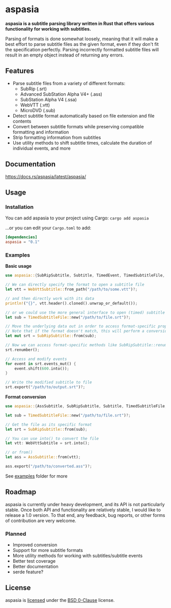 # aspasia

**aspasia is a subtitle parsing library written in Rust that offers various functionality for working with subtitles.**

Parsing of formats is done somewhat loosely, meaning that it will make a best effort to parse subtitle files as the given format, even if they don't fit the specification perfectly. Parsing incorrectly formatted subtitle files will result in an empty object instead of returning any errors.

## Features

- Parse subtitle files from a variety of different formats:
  - SubRip (.srt)
  - Advanced SubStation Alpha V4+ (.ass)
  - SubStation Alpha V4 (.ssa)
  - WebVTT (.vtt)
  - MicroDVD (.sub)
- Detect subtitle format automatically based on file extension and file contents
- Convert between subtitle formats while preserving compatible formatting and information
- Strip formatting information from subtitles
- Use utility methods to shift subtitle times, calculate the duration of individual events, and more

## Documentation

https://docs.rs/aspasia/latest/aspasia/

## Usage

### Installation

You can add aspasia to your project using Cargo: `cargo add aspasia`

...or you can edit your `Cargo.toml` to add:

```toml
[dependencies]
aspasia = "0.1"
```

### Examples

**Basic usage**

```rust
use aspasia::{SubRipSubtitle, Subtitle, TimedEvent, TimedSubtitleFile, WebVttSubtitle};

// We can directly specify the format to open a subtitle file
let vtt = WebVttSubtitle::from_path("/path/to/some.vtt")?;

// and then directly work with its data
println!("{}", vtt.header().cloned().unwrap_or_default());

// or we could use the more general interface to open (timed) subtitle files
let sub = TimedSubtitleFile::new("/path/to/file.srt")?;

// Move the underlying data out in order to access format-specific properties
// Note that if the format doesn't match, this will perform a conversion instead of just moving the data
let mut srt = SubRipSubtitle::from(sub);

// Now we can access format-specific methods like SubRipSubtitle::renumber()
srt.renumber();

// Access and modify events
for event in srt.events_mut() {
    event.shift(600.into());
}

// Write the modified subtitle to file
srt.export("/path/to/output.srt")?;
```

**Format conversion**

```rust
use aspasia::{AssSubtitle, SubRipSubtitle, Subtitle, TimedSubtitleFile, WebVttSubtitle};

let sub = TimedSubtitleFile::new("/path/to/file.srt")?;

// Get the file as its specific format
let srt = SubRipSubtitle::from(sub);

// You can use into() to convert the file
let vtt: WebVttSubtitle = srt.into();

// or from()
let ass = AssSubtitle::from(vtt);

ass.export("/path/to/converted.ass")?;
```

See [examples](examples) folder for more

## Roadmap

aspasia is currently under heavy development, and its API is not particularly stable. Once both API and functionality are relatively stable, I would like to release a 1.0 version. To that end, any feedback, bug reports, or other forms of contribution are very welcome.

### Planned

- Improved conversion
- Support for more subtitle formats
- More utility methods for working with subtitles/subtitle events
- Better test coverage
- Better documentation
- serde feature?

## License

aspasia is [licensed](LICENSE) under the [BSD 0-Clause](https://opensource.org/license/0bsd/) license.
